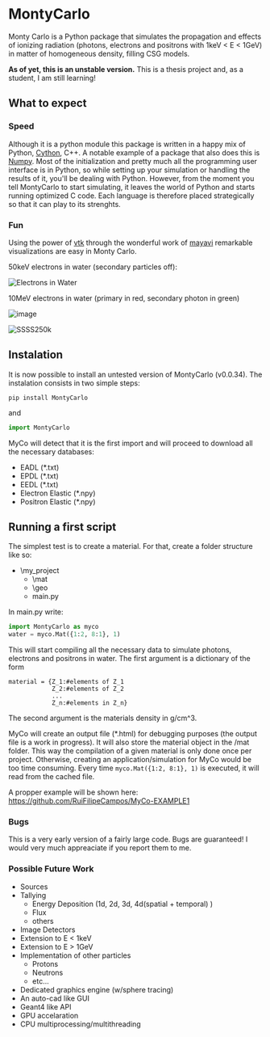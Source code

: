 # MontyCarlo

Monty Carlo is a Python package that simulates the propagation and effects of ionizing radiation (photons, electrons and positrons with 1keV < E < 1GeV) in matter of homogeneous density, filling CSG models. 

**As of yet, this is an unstable version.** This is a thesis project and, as a student, I am still learning! 

## What to expect
 
### Speed

Although it is a python module this package is written in a happy mix of Python, [Cython](https://cython.org/), C++. A notable example of a package that also does this is [Numpy](https://github.com/numpy/numpy). Most of the initialization and pretty much all the programming user interface is in Python, so while setting up your simulation or handling the results of it, you'll be dealing with Python. However, from the moment you tell MontyCarlo to start simulating, it leaves the world of Python and starts running optimized C code. Each language is therefore placed strategically so that it can play to its strenghts.


### Fun

Using the power of [vtk](https://vtk.org/) through the wonderful work of [mayavi](https://pypi.org/project/mayavi/) remarkable visualizations are easy in Monty Carlo. 

50keV electrons in water (secondary particles off):

![Electrons in Water ](https://user-images.githubusercontent.com/63464503/110106080-20e4bc00-7da1-11eb-953c-d5904ff196f1.png)


10MeV electrons in water (primary in red, secondary photon in green)

![image](https://user-images.githubusercontent.com/63464503/110102562-d9f4c780-7d9c-11eb-8f70-20f3b26d3503.png)




![SSSS250k](https://user-images.githubusercontent.com/63464503/110109261-14626280-7da5-11eb-8f0b-cd46bf08fca0.png)


## Instalation

It is now possible to install an untested version of MontyCarlo (v0.0.34). The instalation consists in two simple steps:

```
pip install MontyCarlo
```

and

```python 
import MontyCarlo
```

MyCo will detect that it is the first import and will proceed to download all the necessary databases:

- EADL (\*.txt)
- EPDL (\*.txt)
- EEDL (\*.txt)
- Electron Elastic (\*.npy)
- Positron Elastic (\*.npy)

## Running a first script

The simplest test is to create a material. For that, create a folder structure like so:

- \my_project
   - \mat
   - \geo
   - main.py
 
In main.py write:

```python 
import MontyCarlo as myco
water = myco.Mat({1:2, 8:1}, 1)
```
This will start compiling all the necessary data to simulate photons, electrons and positrons in water. The first argument is a dictionary of the form

``` 
material = {Z_1:#elements of Z_1
            Z_2:#elements of Z_2
            ...
            Z_n:#elements in Z_n}
```

The second argument is the materials density in g/cm^3.

MyCo will create an output file (\*.html) for debugging purposes (the output file is a work in progress). It will also store the material object in the /mat folder. This way the compilation of a given material is only done once per project. Otherwise, creating an application/simulation for MyCo would be too time consuming. Every time ```myco.Mat({1:2, 8:1}, 1)``` is executed, it will read from the cached file. 


A propper example will be shown here: https://github.com/RuiFilipeCampos/MyCo-EXAMPLE1

### Bugs

This is a very early version of a fairly large code. Bugs are guaranteed! I would very much appreaciate if you report them to me. 

### Possible Future Work

- Sources
- Tallying
  - Energy Deposition (1d, 2d, 3d, 4d(spatial + temporal) )
  - Flux
  - others
- Image Detectors
- Extension to E < 1keV
- Extension to E > 1GeV
- Implementation of other particles
  - Protons
  - Neutrons
  - etc...
- Dedicated graphics engine (w/sphere tracing)
- An auto-cad like GUI
- Geant4 like API
- GPU accelaration
- CPU multiprocessing/multithreading

